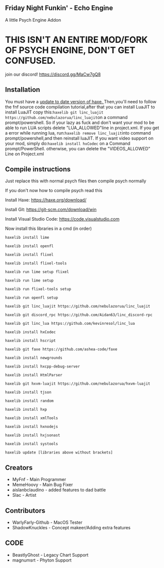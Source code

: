 ## Friday Night Funkin' - Echo Engine

A little Psych Engine Addon

# THIS ISN'T AN ENTIRE MOD/FORK OF PSYCH ENGINE, DON'T GET CONFUSED.

join our discord! https://discord.gg/MaCw7gQ8

## Installation
You must have a [ update to date version of haxe. ](https://haxe.org/download/)
Then,you'll need to follow the fnf source code compilation tutorial,after that you can install LuaJIT
to install LuaJIT copy this:`haxelib git linc_luajit https://github.com/nebulazorua/linc_luajit`on a command prompt/powershell.
So if your lazy as fuck and don't want your mod to be able to run LUA scripts delete "LUA_ALLOWED"line in project.xml.
If you get a error while running lua, run:`haxelib remove linc_luajit`into command prompt/powershell,and then reinstall luaJIT.
If you want video support on your mod, simply do:`haxelib install hxCodec` on a Command prompt/PowerShell.
otherwise, you can delete the "VIDEOS_ALLOWED" Line on Project.xml

## Compile instructions

Just replace this with normal psych files then compile psych normally

If you don't now how to compile psych read this

Install Haxe: https://haxe.org/download/

Install Git: https://git-scm.com/download/win

Install Visual Studio Code: https://code.visualstudio.com

Now install this libraries in a cmd (in order)
```
haxelib install lime

haxelib install openfl

haxelib install flixel

haxelib install flixel-tools

haxelib run lime setup flixel

haxelib run lime setup

haxelib run flixel-tools setup

haxelib run openfl setup

haxelib git linc_luajit https://github.com/nebulazorua/linc_luajit

haxelib git discord_rpc https://github.com/Aidan63/linc_discord-rpc

haxelib git linc_lua https://github.com/kevinresol/linc_lua

haxelib install hxCodec

haxelib install hscript

haxelib git faxe https://github.com/ashea-code/faxe

haxelib install newgrounds

haxelib install hxcpp-debug-server

haxelib install HtmlParser

haxelib git hxvm-luajit https://github.com/nebulazorua/hxvm-luajit

haxelib install tjson

haxelib install random

haxelib install hxp

haxelib install xmlTools

haxelib install hxnodejs

haxelib install hxjsonast

haxelib install systools

haxelib update [libraries above without brackets]
```

## Creators
* MyFnf - Main Programmer
* MemeHoovy - Main Bug Fixer
* aislanbclaudino - added features to dad battle
* Slac - Artist
## Contributors

* WarlyFarly-Github - MacOS Tester
* ShadowKnuckles - Concept makeer/Adding extra features

## CODE

* BeastlyGhost - Legacy Chart Support
* magnumsrt - Phyton Support
